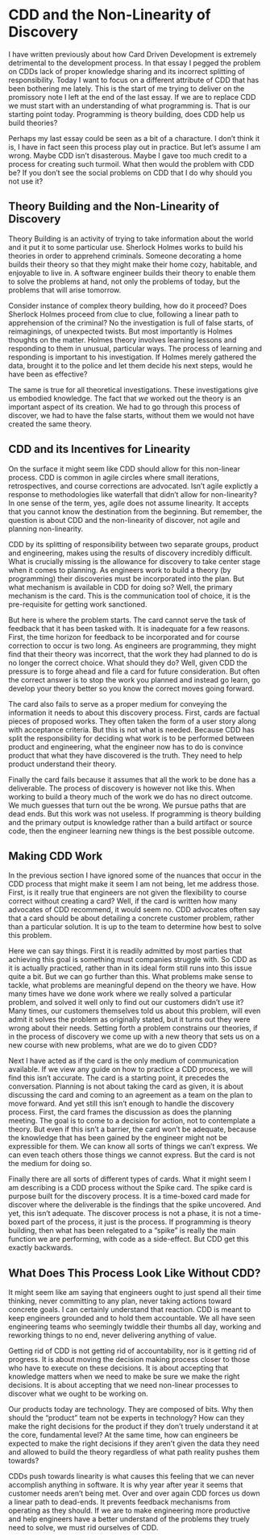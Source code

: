 # CDD and the Non-Linearity of Discovery

I have written previously about how Card Driven Development is extremely detrimental to the development process. In that essay I pegged the problem on CDDs lack of proper knowledge sharing and its incorrect splitting of responsibility. Today I want to focus on a different attribute of CDD that has been bothering me lately. This is the start of me trying to deliver on the promissory note I left at the end of the last essay. If we are to replace CDD we must start with an understanding of what programming is. That is our starting point today. Programming is theory building, does CDD help us build theories?

Perhaps my last essay could be seen as a bit of a characture. I don’t think it is, I have in fact seen this process play out in practice. But let’s assume I am wrong. Maybe CDD isn’t disasterous. Maybe I gave too much credit to a process for creating such turmoil. What then would the problem with CDD be? If you don’t see the social problems on CDD that I do why should you not use it?

## Theory Building and  the Non-Linearity of Discovery

Theory Building is an activity of trying to take information about the world and it put it to some particular use. Sherlock Holmes works to build his theories in order to apprehend criminals. Someone decorating a home builds their theory so that they might make their home cozy, habitable, and enjoyable to live in. A software engineer builds their theory to enable them to solve the problems at hand, not only the problems of today, but the problems that will arise tomorrow.

Consider instance of complex theory building, how do it proceed? Does Sherlock Holmes proceed from clue to clue, following a linear path to apprehension of the criminal? No the investigation is full of false starts, of reimaginings, of unexpected twists. But most importantly is Holmes thoughts on the matter. Holmes theory involves learning lessons and responding to them in unusual, particular ways. The process of learning and responding is important to his investigation. If Holmes merely gathered the data, brought it to the police and let them decide his next steps, would he have been as effective?

The same is true for all theoretical investigations. These investigations give us embodied knowledge. The fact that *we* worked out the theory is an important aspect of its creation. We had to go through this process of discover, we had to have the false starts, without them we would not have created the same theory. 

## CDD and its Incentives for Linearity

On the surface it might seem like CDD should allow for this non-linear process. CDD is common in agile circles where small iterations, retrospectives, and course corrections are advocated. Isn’t agile explictly a response to methodologies like waterfall that didn’t allow for non-linearity? In one sense of the term, yes, agile does not assume linearity. It accepts that you cannot know the destination from the beginning. But remember, the question is about CDD and the non-linearity of discover, not agile and planning non-linearity.

CDD by its splitting of responsibility between two separate groups, product and engineering, makes using the results of discovery incredibly difficult. What is crucially missing is the allowance for discovery to take center stage when it comes to planning. As engineers work to build a theory (by programming) their discoveries must be incorporated into the plan. But what mechanism is available in CDD for doing so? Well, the primary mechanism is the card. This is the communication tool of choice, it is the pre-requisite for getting work sanctioned. 

But here is where the problem starts. The card cannot serve the task of feedback that it has been tasked with. It is inadequate for a few reasons. First, the time horizon for feedback to be incorporated and for course correction to occur is two long. As engineers are programming, they might find that their theory was incorrect, that the work they had planned to do is no longer the correct choice. What should they do? Well, given CDD the pressure is to forge ahead and file a card for future consideration. But often the correct answer is to stop the work you planned and instead go learn, go develop your theory better so you know the correct moves going forward. 

The card also fails to serve as a proper medium for conveying the information it needs to about this discovery process. First, cards are factual pieces of proposed works. They often taken the form of a user story along with acceptance criteria. But this is not what is needed. Because CDD has split the responsibility for deciding what work is to be performed between product and engineering, what the engineer now has to do is convince product that what they have discovered is the truth. They need to help product understand their theory.

Finally the card fails because it assumes that all the work to be done has a deliverable. The process of discovery is however not like this. When working to build a theory much of the work we do has no direct outcome. We much guesses that turn out the be wrong. We pursue paths that are dead ends. But this work was not useless. If programming is theory building and the primary output is knowledge rather than a build artifact or source code, then the engineer learning new things is the best possible outcome. 

## Making CDD Work

In the previous section I have ignored some of the nuances that occur in the CDD process that might make it seem I am not being, let me address those. First, is it really true that engineers are not given the flexibility to course correct without creating a card? Well, if the card is written how many advocates of CDD recommend, it would seem no. CDD advocates often say that a card should be about detailing a concrete customer problem, rather than a particular solution. It is up to the team to determine how best to solve this problem.

Here we can say things. First it is readily admitted by most parties that achieving this goal is something must companies struggle with. So CDD as it is actually practiced, rather than in its ideal form still runs into this issue quite a bit. But we can go further than this. What problems make sense to tackle, what problems are meaningful depend on the theory we have. How many times have we done work where we really solved a particular problem, and solved it well only to find out our customers didn’t use it? Many times, our customers themselves told us about this problem, will even admit it solves the problem as originally stated, but it turns out they were wrong about their needs. Setting forth a problem constrains our theories, if in the process of discovery we come up with a new theory that sets us on a new course with new problems, what are we do to given CDD?

Next I have acted as if the card is the only medium of communication available. If we view any guide on how to practice a CDD process, we will find this isn’t accurate. The card is a starting point, it precedes the conversation. Planning is not about taking the card as given, it is about discussing the card and coming to an agreement as a team on the plan to move forward. And yet still this isn’t enough to handle the discovery process. First, the card frames the discussion as does the planning meeting. The goal is to come to a decision for action, not to contemplate a theory. But even if this isn’t a barrier, the card won’t be adequate, because the knowledge that has been gained by the engineer might not be expressible for them. We can know all sorts of things we can’t express. We can even teach others those things we cannot express. But the card is not the medium for doing so.

Finally there are all sorts of different types of cards. What it might seem I am describing is a CDD process without the Spike card. The spike card is purpose built for the discovery process. It is a time-boxed card made for discover where the deliverable is the findings that the spike uncovered. And yet, this isn’t adequate. The discover process is not a phase, it is not a time-boxed part of the process, it just is the process. If programming is theory building, then what has been relegated to a “spike” is really the main function we are performing, with code as a side-effect. But CDD get this exactly backwards.

## What Does This Process Look Like Without CDD?

It might seem like am saying that engineers ought to just spend all their time thinking, never committing to any plan, never taking actions toward concrete goals. I can certainly understand that reaction. CDD is meant to keep engineers grounded and to hold them accountable. We all have seen engineering teams who seemingly twiddle their thumbs all day, working and reworking things to no end, never delivering anything of value.

Getting rid of CDD is not getting rid of accountability, nor is it getting rid of progress. It is about moving the decision making process closer to those who have to execute on these decisions. It is about accepting that knowledge matters when we need to make be sure we make the right decisions. It is about accepting that we need non-linear processes to discover what we ought to be working on. 

Our products today are technology. They are composed of bits. Why then should the “product” team not be experts in technology? How can they make the right decisions for the product if they don’t truely understand it at the core, fundamental level? At the same time, how can engineers be expected to make the right decisions if they aren’t given the data they need and allowed to build the theory regardless of what path reality pushes them towards?

CDDs push towards linearity is what causes this feeling that we can never accomplish anything in software. It is why year after year it seems that customer needs aren’t being met. Over and over again CDD forces us down a linear path to dead-ends. It prevents feedback mechanisms from operating as they should. If we are to make engineering more productive and help engineers have a better understand of the problems they truely need to solve, we must rid ourselves of CDD.







